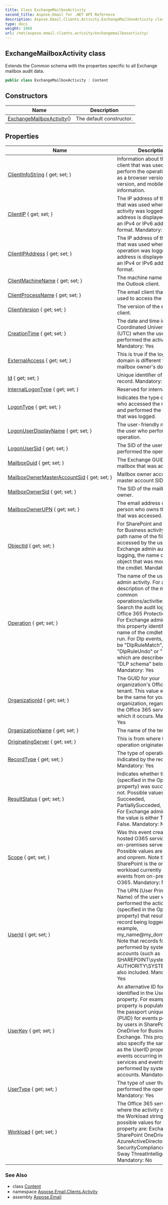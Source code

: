 ```yaml
---
title: Class ExchangeMailboxActivity
second_title: Aspose.Email for .NET API Reference
description: Aspose.Email.Clients.Activity.ExchangeMailboxActivity class. Extends the Common schema with the properties specific to all Exchange mailbox audit data
type: docs
weight: 1060
url: /net/aspose.email.clients.activity/exchangemailboxactivity/
---
```

## ExchangeMailboxActivity class

Extends the Common schema with the properties specific to all Exchange mailbox audit data.

```csharp
public class ExchangeMailboxActivity : Content
```

## Constructors

| Name | Description |
| --- | --- |
| [ExchangeMailboxActivity](exchangemailboxactivity/)() | The default constructor. |

## Properties

| Name | Description |
| --- | --- |
| [ClientInfoString](../../aspose.email.clients.activity/exchangemailboxactivity/clientinfostring/) { get; set; } | Information about the email client that was used to perform the operation, such as a browser version, Outlook version, and mobile device information. |
| [ClientIP](../../aspose.email.clients.activity/content/clientip/) { get; set; } | The IP address of the device that was used when the activity was logged. The IP address is displayed in either an IPv4 or IPv6 address format. Mandatory: Yes |
| [ClientIPAddress](../../aspose.email.clients.activity/exchangemailboxactivity/clientipaddress/) { get; set; } | The IP address of the device that was used when the operation was logged. The IP address is displayed in either an IPv4 or IPv6 address format. |
| [ClientMachineName](../../aspose.email.clients.activity/exchangemailboxactivity/clientmachinename/) { get; set; } | The machine name that hosts the Outlook client. |
| [ClientProcessName](../../aspose.email.clients.activity/exchangemailboxactivity/clientprocessname/) { get; set; } | The email client that was used to access the mailbox. |
| [ClientVersion](../../aspose.email.clients.activity/exchangemailboxactivity/clientversion/) { get; set; } | The version of the email client. |
| [CreationTime](../../aspose.email.clients.activity/content/creationtime/) { get; set; } | The date and time in Coordinated Universal Time (UTC) when the user performed the activity. Mandatory: Yes |
| [ExternalAccess](../../aspose.email.clients.activity/exchangemailboxactivity/externalaccess/) { get; set; } | This is true if the logon user's domain is different from the mailbox owner's domain. |
| [Id](../../aspose.email.clients.activity/content/id/) { get; set; } | Unique identifier of an audit record. Mandatory: Yes |
| [InternalLogonType](../../aspose.email.clients.activity/exchangemailboxactivity/internallogontype/) { get; set; } | Reserved for internal use. |
| [LogonType](../../aspose.email.clients.activity/exchangemailboxactivity/logontype/) { get; set; } | Indicates the type of user who accessed the mailbox and performed the operation that was logged. |
| [LogonUserDisplayName](../../aspose.email.clients.activity/exchangemailboxactivity/logonuserdisplayname/) { get; set; } | The user-friendly name of the user who performed the operation. |
| [LogonUserSid](../../aspose.email.clients.activity/exchangemailboxactivity/logonusersid/) { get; set; } | The SID of the user who performed the operation. |
| [MailboxGuid](../../aspose.email.clients.activity/exchangemailboxactivity/mailboxguid/) { get; set; } | The Exchange GUID of the mailbox that was accessed. |
| [MailboxOwnerMasterAccountSid](../../aspose.email.clients.activity/exchangemailboxactivity/mailboxownermasteraccountsid/) { get; set; } | Mailbox owner account's master account SID. |
| [MailboxOwnerSid](../../aspose.email.clients.activity/exchangemailboxactivity/mailboxownersid/) { get; set; } | The SID of the mailbox owner. |
| [MailboxOwnerUPN](../../aspose.email.clients.activity/exchangemailboxactivity/mailboxownerupn/) { get; set; } | The email address of the person who owns the mailbox that was accessed. |
| [ObjectId](../../aspose.email.clients.activity/content/objectid/) { get; set; } | For SharePoint and OneDrive for Business activity, the full path name of the file or folder accessed by the user. For Exchange admin audit logging, the name of the object that was modified by the cmdlet. Mandatory: No |
| [Operation](../../aspose.email.clients.activity/content/operation/) { get; set; } | The name of the user or admin activity. For a description of the most common operations/activities, see Search the audit log in the Office 365 Protection Center. For Exchange admin activity, this property identifies the name of the cmdlet that was run. For Dlp events, this can be "DlpRuleMatch", "DlpRuleUndo" or "DlpInfo", which are described under "DLP schema" below. Mandatory: Yes |
| [OrganizationId](../../aspose.email.clients.activity/content/organizationid/) { get; set; } | The GUID for your organization's Office 365 tenant. This value will always be the same for your organization, regardless of the Office 365 service in which it occurs. Mandatory: Yes |
| [OrganizationName](../../aspose.email.clients.activity/exchangemailboxactivity/organizationname/) { get; set; } | The name of the tenant. |
| [OriginatingServer](../../aspose.email.clients.activity/exchangemailboxactivity/originatingserver/) { get; set; } | This is from where the operation originated. |
| [RecordType](../../aspose.email.clients.activity/content/recordtype/) { get; set; } | The type of operation indicated by the record. Mandatory: Yes |
| [ResultStatus](../../aspose.email.clients.activity/content/resultstatus/) { get; set; } | Indicates whether the action (specified in the Operation property) was successful or not. Possible values are Succeeded, PartiallySucceded, or Failed. For Exchange admin activity, the value is either True or False. Mandatory: No |
| [Scope](../../aspose.email.clients.activity/content/scope/) { get; set; } | Was this event created by a hosted O365 service or an on-premises server? Possible values are online and onprem. Note that SharePoint is the only workload currently sending events from on-premises to O365. Mandatory: No |
| [UserId](../../aspose.email.clients.activity/content/userid/) { get; set; } | The UPN (User Principal Name) of the user who performed the action (specified in the Operation property) that resulted in the record being logged; for example, my_name@my_domain_name. Note that records for activity performed by system accounts (such as SHAREPOINT\system or NT AUTHORITY\SYSTEM) are also included. Mandatory: Yes |
| [UserKey](../../aspose.email.clients.activity/content/userkey/) { get; set; } | An alternative ID for the user identified in the UserId property. For example, this property is populated with the passport unique ID (PUID) for events performed by users in SharePoint, OneDrive for Business, and Exchange. This property may also specify the same value as the UserID property for events occurring in other services and events performed by system accounts. Mandatory: Yes |
| [UserType](../../aspose.email.clients.activity/content/usertype/) { get; set; } | The type of user that performed the operation. Mandatory: Yes |
| [Workload](../../aspose.email.clients.activity/content/workload/) { get; set; } | The Office 365 service where the activity occurred in the Workload string. The possible values for this property are: Exchange SharePoint OneDrive AzureActiveDirectory SecurityComplianceCenter Sway ThreatIntelligence Mandatory: No |

### See Also

* class [Content](../content/)
* namespace [Aspose.Email.Clients.Activity](../../aspose.email.clients.activity/)
* assembly [Aspose.Email](../../)



